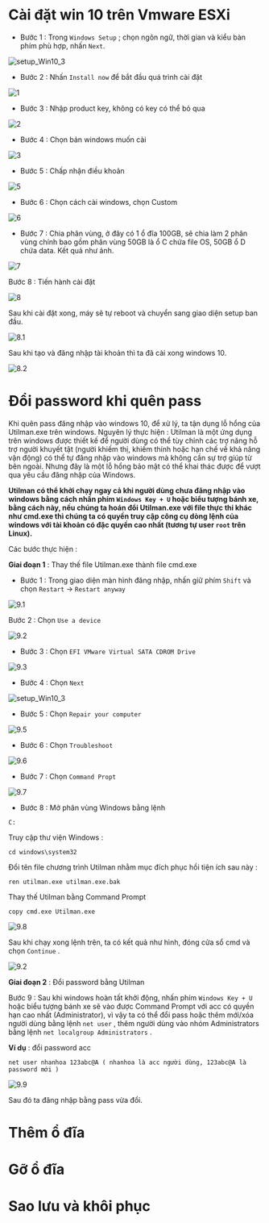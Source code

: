 # Cài đặt win 10 trên Vmware ESXi

* Bước 1 : Trong `Windows Setup` ; chọn ngôn ngữ, thời gian và kiểu bàn phím phù hợp, nhấn `Next`.

![setup_Win10_3](https://github.com/laitiennhanhoa/Thu-viec-tai-Nhan-Hoa/blob/74d05bc9c4ab19c5817c4d907443e798b7c97acc/images/setup_Win10_4.png)

* Bước 2 : Nhấn `Install now` để bắt đầu quá trình cài đặt

![1](https://github.com/laitiennhanhoa/Thu-viec-tai-Nhan-Hoa/blob/bfe2f5f06eaac5afb0b0d1c088d18a64f96abc80/images/Win_10/1.png)

* Bước 3 : Nhập product key, không có key có thể bỏ qua

![2](https://github.com/laitiennhanhoa/Thu-viec-tai-Nhan-Hoa/blob/bfe2f5f06eaac5afb0b0d1c088d18a64f96abc80/images/Win_10/2.png)

* Bước 4 : Chọn bản windows muốn cài

![3](https://github.com/laitiennhanhoa/Thu-viec-tai-Nhan-Hoa/blob/bfe2f5f06eaac5afb0b0d1c088d18a64f96abc80/images/Win_10/3.png)

* Bước 5 : Chấp nhận điều khoản

![5](https://github.com/laitiennhanhoa/Thu-viec-tai-Nhan-Hoa/blob/bfe2f5f06eaac5afb0b0d1c088d18a64f96abc80/images/Win_10/5.png)

* Bước 6 : Chọn cách cài windows, chọn Custom

![6](https://github.com/laitiennhanhoa/Thu-viec-tai-Nhan-Hoa/blob/bfe2f5f06eaac5afb0b0d1c088d18a64f96abc80/images/Win_10/6.png)

* Bước 7 : Chia phân vùng, ở đây có 1 ổ đĩa 100GB, sẽ chia làm 2 phân vùng chính bao gồm phân vùng 50GB là ổ C chứa file OS, 50GB ổ D chứa data.
Kết quả như ảnh.

![7](https://github.com/laitiennhanhoa/Thu-viec-tai-Nhan-Hoa/blob/bfe2f5f06eaac5afb0b0d1c088d18a64f96abc80/images/Win_10/7.png)

Bước 8 : Tiến hành cài đặt

![8](https://github.com/laitiennhanhoa/Thu-viec-tai-Nhan-Hoa/blob/bfe2f5f06eaac5afb0b0d1c088d18a64f96abc80/images/Win_10/8.png)



Sau khi cài đặt xong, máy sẽ tự reboot và chuyển sang giao diện setup ban đầu. 

![8.1](https://github.com/laitiennhanhoa/Thu-viec-tai-Nhan-Hoa/blob/bfe2f5f06eaac5afb0b0d1c088d18a64f96abc80/images/Win_10/8.1.png)

Sau khi tạo và đăng nhập tài khoản thì ta đã cài xong windows 10.

![8.2](https://github.com/laitiennhanhoa/Thu-viec-tai-Nhan-Hoa/blob/bfe2f5f06eaac5afb0b0d1c088d18a64f96abc80/images/Win_10/8.2.png)


# Đổi password khi quên pass

Khi quên pass đăng nhập vào windows 10, để xử lý, ta tận dụng lỗ hổng của Utilman.exe trên windows. 
Nguyên lý thực hiện : Utilman là một ứng dụng trên windows được thiết kế để người dùng có thể tùy chỉnh các trợ năng hỗ trợ người khuyết tật (người khiếm thị, khiếm thính hoặc hạn chế về khả năng vận động) có thể tự đăng nhập vào windows mà không cần sự trợ giúp từ bên ngoài. Nhưng đây là một lỗ hổng bảo mật có thể khai thác được để vượt qua yêu cầu đăng nhập của Windows.

__Utilman có thể khởi chạy ngay cả khi người dùng chưa đăng nhập vào windows bằng cách nhấn phím `Windows Key + U` hoặc biểu tượng bánh xe, bằng cách này, nếu chúng ta hoán đổi Utilman.exe với file thực thi khác như cmd.exe thì chúng ta có quyền truy cập công cụ dòng lệnh của windows với tài khoản có đặc quyền cao nhất (tương tự user `root` trên Linux).__

Các bước thực hiện :

__Giai đoạn 1__ : Thay thế file Utilman.exe thành file cmd.exe

* Bước 1 :  Trong giao diện màn hình đăng nhập, nhấn giữ phím `Shift` và chọn `Restart` -> `Restart anyway`

![9.1](https://github.com/laitiennhanhoa/Thu-viec-tai-Nhan-Hoa/blob/9cc279141ad5efda26771bc999d24b691e3411ee/images/Win_10/9.1.png)

Bước 2 : Chọn `Use a device`

![9.2](https://github.com/laitiennhanhoa/Thu-viec-tai-Nhan-Hoa/blob/9cc279141ad5efda26771bc999d24b691e3411ee/images/Win_10/9.2.png)

* Bước 3 : Chọn `EFI VMware Virtual SATA CDROM Drive`

![9.3](https://github.com/laitiennhanhoa/Thu-viec-tai-Nhan-Hoa/blob/9cc279141ad5efda26771bc999d24b691e3411ee/images/Win_10/9.3.png)

* Bước 4 : Chọn `Next`

![setup_Win10_3](https://github.com/laitiennhanhoa/Thu-viec-tai-Nhan-Hoa/blob/74d05bc9c4ab19c5817c4d907443e798b7c97acc/images/setup_Win10_4.png)

* Bước 5 : Chọn `Repair your computer`

![9.5](https://github.com/laitiennhanhoa/Thu-viec-tai-Nhan-Hoa/blob/9cc279141ad5efda26771bc999d24b691e3411ee/images/Win_10/9.5.png)

* Bước 6 : Chọn `Troubleshoot`

![9.6](https://github.com/laitiennhanhoa/Thu-viec-tai-Nhan-Hoa/blob/9cc279141ad5efda26771bc999d24b691e3411ee/images/Win_10/9.6.png)

* Bước 7 : Chọn `Command Propt`

![9.7](https://github.com/laitiennhanhoa/Thu-viec-tai-Nhan-Hoa/blob/9cc279141ad5efda26771bc999d24b691e3411ee/images/Win_10/9.7.png)

* Bước 8 : Mở phân vùng Windows bằng lệnh 
```
C:
```
Truy cập thư viện Windows :

```
cd windows\system32
```

Đổi tên file  chương trình Utilman nhằm mục đích phục hồi tiện ích sau này :

```
ren utilman.exe utilman.exe.bak
```

Thay thế Utilman bằng Command Prompt

```
copy cmd.exe Utilman.exe
```

![9.8](https://github.com/laitiennhanhoa/Thu-viec-tai-Nhan-Hoa/blob/9cc279141ad5efda26771bc999d24b691e3411ee/images/Win_10/9.8.png)

Sau khi chạy xong lệnh trên, ta có kết quả như hình, đóng cửa sổ cmd và chọn `Continue` .

![9.2](https://github.com/laitiennhanhoa/Thu-viec-tai-Nhan-Hoa/blob/9cc279141ad5efda26771bc999d24b691e3411ee/images/Win_10/9.2.png)

__Giai đoạn 2__ : Đổi password bằng Utilman 

Bước 9 : Sau khi windows hoàn tất khởi động, nhấn phím `Windows Key + U` hoặc biểu tượng bánh xe sẽ vào được Command Prompt với acc có quyền hạn cao nhất (Administrator), vì vậy ta có thể đổi pass hoặc thêm mới/xóa người dùng bằng lệnh `net user` , thêm người dùng vào nhóm Administrators bằng lệnh `net localgroup Administrators` . 

__Ví dụ__ : đổi password acc

```
net user nhanhoa 123abc@A ( nhanhoa là acc người dùng, 123abc@A là password mới )
```

![9.9](https://github.com/laitiennhanhoa/Thu-viec-tai-Nhan-Hoa/blob/9cc279141ad5efda26771bc999d24b691e3411ee/images/Win_10/9.9.png)

Sau đó ta đăng nhập bằng pass vừa đổi.


# Thêm ổ đĩa

# Gỡ ổ đĩa

# Sao lưu và khôi phục
